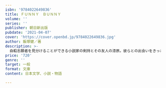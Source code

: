 ```yaml
---
isbn: '9784022649836'
title: ＦＵＮＮＹ　ＢＵＮＮＹ
volume: ''
series: ''
publisher: 朝日新出版
pubdate: '2021-04-07'
cover: 'https://cover.openbd.jp/9784022649836.jpg'
author: 飯塚健／著
description: >-
  自殺志願者を見分けることができる小説家の剣持とその友人の漆原。彼らとの出会いをきっかけに、自殺志願者が生きる希望を再び見いだしていく。山田孝之＆林遣都が激賞のドラマ「REPLAY＆DESTROY」スピンオフ小説の文庫化。
price: '720'
genre: ''
target: 一般
format: 文庫
content: 日本文学、小説・物語

---
```

